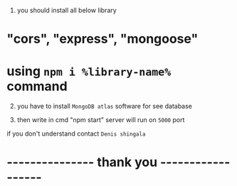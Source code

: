 1. you should install all below library

# "cors", "express", "mongoose"

# using `npm i %library-name%` command

2. you have to install `MongoDB atlas` software for see database

3. then write in cmd "npm start"
   server will run on `5000` port

if you don't understand contact `Denis shingala`

# --------------- thank you ------------------
